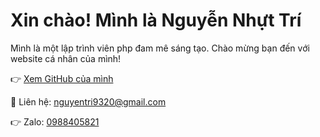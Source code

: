 <!DOCTYPE html>
<html lang="vi">
<head>
    <meta charset="UTF-8">
    <meta name="viewport" content="width=device-width, initial-scale=1.0">
</head>
<body style={font-family: Arial, sans-serif; margin: 0; padding: 0; background-color: #f0f0f0; text-align: center;} >
    <div class="container" style={max-width: 800px; margin: 50px auto; padding: 20px; background-color: white; border-radius: 10px; box-shadow: 0 0 10px rgba(0, 0, 0, 0.1);}>
        <h1 style={color: #333;}>Xin chào! Mình là Nguyễn Nhựt Trí</h1>
        <p style={color: #666;}>Mình là một lập trình viên php đam mê sáng tạo. Chào mừng bạn đến với website cá nhân của mình!</p>
        <p style={color: #666;}>👉 <a style={color: #007bff; text-decoration: none;} href="https://github.com/OgiwaraSayu9320">Xem GitHub của mình</a></p>
        <p style={color: #666;}>📧 Liên hệ: <a style={color: #007bff; text-decoration: none;} href="mailto:nguyentri9320@gmail.com">nguyentri9320@gmail.com</a></p>
        <p style={color: #666;}>👉 Zalo: <a style={color: #007bff; text-decoration: none;} href="https://zalo.me/0988405821">0988405821</a></p>
    </div>
</body>
</html>
